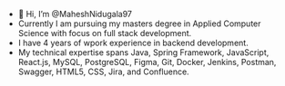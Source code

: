 - 👋 Hi, I’m @MaheshNidugala97
-  Currently I am pursuing my masters degree in Applied Computer Science with focus on full stack development.
-  I have 4 years of wpork experience in backend development.
-  My technical expertise spans Java, Spring Framework, JavaScript, React.js, MySQL, PostgreSQL, Figma, Git, Docker, Jenkins, Postman, Swagger, HTML5, CSS, Jira, and 
   Confluence.
